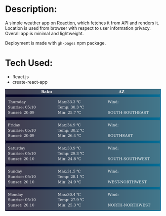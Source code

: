 # Description:
A simple weather app on Reaction, which fetches it from API and renders it.
Location is used from browser with respect to user information privacy.
Overall app is minimal and lightweight.

Deployment is made with `gh-pages` npm package.

# Tech Used:
- React.js
- create-react-app
<img src="https://github.com/hnariman/weather/blob/master/weather.png" width=800px/>
